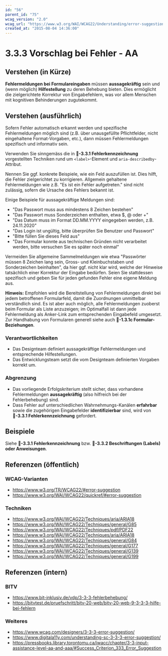 ```yaml
---
id: "56"
parent_id: "75"
wcag_version: "2.0"
wcag_url: "https://www.w3.org/WAI/WCAG22/Understanding/error-suggestion.html"
created_at: "2015-08-04 14:36:00"
---
```


# 3.3.3 Vorschlag bei Fehler - AA

## Verstehen (in Kürze)

**Fehlermeldungen bei Formulareingaben** müssen **aussagekräftig** sein und (wenn möglich) **Hilfestellung** zu deren Behebung bieten. Dies ermöglicht die zielgerichtete Korrektur von Eingabefehlern, was vor allem Menschen mit kognitiven Behinderungen zugutekommt.

## Verstehen (ausführlich)

Sofern Fehler automatisch erkannt werden und spezifische Fehlermeldungen möglich sind (z.B. über unausgefüllte Pflichtfelder, nicht eingehaltene Format-Vorgaben, etc.), dann müssen Fehlermeldungen spezifisch und informativ sein.

Verwenden Sie sinngemäss die in **📜-3.3.1 Fehlerkennzeichnung** vorgestellten Techniken rund um `<label>`-Element und `aria-describedby`-Attribut.

Nennen Sie ggf. konkrete Beispiele, wie ein Feld auszufüllen ist. Dies hilft, die Fehler zielgerichtet zu korrigieren. Allgemein gehaltene Fehlermeldungen wie z.B. "Es ist ein Fehler aufgetreten." sind nicht zulässig, sofern die Ursache des Fehlers bekannt ist.

Einige Beispiele für aussagekräftige Meldungen sind:

- "Das Passwort muss aus mindestens 8 Zeichen bestehen"
- "Das Passwort muss Sonderzeichen enthalten, etwa $, @ oder +"
- "Das Datum muss im Format DD.MM.YYYY eingegeben werden, z.B. 24.11.2020"
- "Das Login ist ungültig, bitte überprüfen Sie Benutzer und Passwort"
- "Bitte füllen Sie dieses Feld aus"
- "Das Formular konnte aus technischen Gründen nicht verarbeitet werden, bitte versuchen Sie es später noch einmal"

Vermeiden Sie allgemeine Sammelmeldungen wie etwa "Passwörter müssen 8 Zeichen lang sein, Gross- und Kleinbuchstaben und Sonderzeichen beinhalten", da hier ggf. nicht klar wird, welche der Hinweise tatsächlich einer Korrektur der Eingabe bedürfen. Seien Sie stattdessen spezifisch und geben Sie für jeden gefunden Fehler eine eigene Meldung aus.

**Hinweis:** Empfohlen wird die Bereitstellung von Fehlermeldungen direkt bei jedem betroffenen Formularfeld, damit die Zuordnungen unmittelbar verständlich sind. Es ist aber auch möglich, alle Fehlermeldungen zuoberst beim Formular als Liste anzuzeigen; im Optimalfall ist dann jede Fehlermeldung als Anker-Link zum entsprechenden Eingabefeld umgesetzt. Zur Handhabung von Formularen generell siehe auch **📜-1.3.1c Formular-Beziehungen**.

### Verantwortlichkeiten

- Das Designteam definiert aussagekräftige Fehlermeldungen und entsprechende Hilfestellungen.
- Das Entwicklungsteam setzt die vom Designteam definierten Vorgaben korrekt um.

### Abgrenzung

- Das vorliegende Erfolgskriterium stellt sicher, dass vorhandene Fehlermeldungen **aussagekräftig** (also hilfreich bei der Fehlerbehebung) sind.
- Dass Fehler auf unterschiedlichen Wahrnehmungs-Kanälen **erfahrbar** sowie die zugehörigen Eingabefelder **identifizierbar** sind, wird von **📜-3.3.1 Fehlerkennzeichnung** gefordert.

## Beispiele

Siehe **📜-3.3.1 Fehlerkennzeichnung** bzw. **📜-3.3.2 Beschriftungen (Labels) oder Anweisungen**.

## Referenzen (öffentlich)

### WCAG-Varianten
- <https://www.w3.org/TR/WCAG22/#error-suggestion>
- <https://www.w3.org/WAI/WCAG22/quickref/#error-suggestion>

### Techniken
- <https://www.w3.org/WAI/WCAG22/Techniques/aria/ARIA18>
- <https://www.w3.org/WAI/WCAG22/Techniques/general/G85>
- <https://www.w3.org/WAI/WCAG22/Techniques/pdf/PDF22>
- <https://www.w3.org/WAI/WCAG22/Techniques/aria/ARIA18>
- <https://www.w3.org/WAI/WCAG22/Techniques/general/G84>
- <https://www.w3.org/WAI/WCAG22/Techniques/general/G177>
- <https://www.w3.org/WAI/WCAG22/Techniques/general/G139>
- <https://www.w3.org/WAI/WCAG22/Techniques/general/G199>

## Referenzen (intern)

### BITV
- <https://www.bit-inklusiv.de/vdp/3-3-3-fehlerbehebung/>
- <https://bitvtest.de/pruefschritt/bitv-20-web/bitv-20-web-9-3-3-3-hilfe-bei-fehlern>

### Weiteres
- <https://www.wcag.com/designers/3-3-3-error-suggestion/>
- <https://www.digitala11y.com/understanding-sc-3-3-3-error-suggestion/>
- <https://pressbooks.library.torontomu.ca/iwacc/chapter/3-3-input-assistance-level-aa-and-aaa/#Success_Criterion_333_Error_Suggestion>